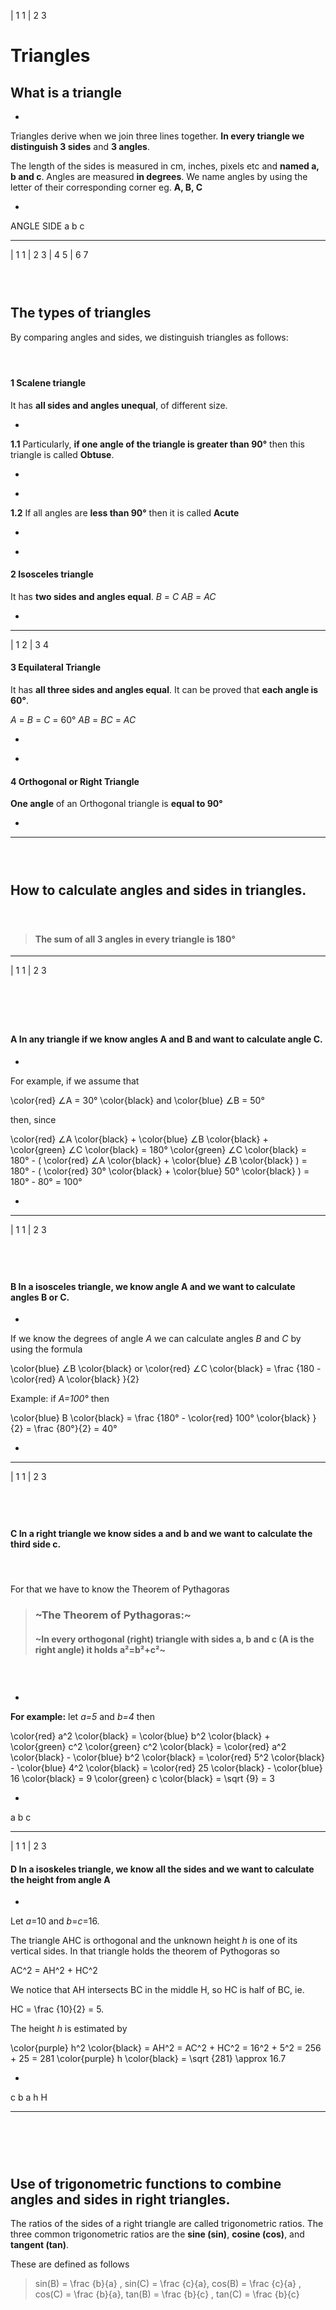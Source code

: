 
| 1 1
| 2 3

# Triangles

## What is a triangle

-

Triangles derive when we join three lines together. 
**In every triangle we distinguish 3 sides** and **3 angles**.

The length of the sides is measured in cm, inches, pixels etc and **named a, b and c**.
Angles are measured **in degrees**. We name angles by using the letter of their corresponding corner eg. **A, B, C** 

-

<f-scene grid class="fullWidthScene">
  <Triangle :points="[ [-1.5,1.5], [-1,-1.5], [1.5,0.5] ]" />
  <f-group position="0.8 0.42">
    <f-group rotation="0" >
      <f-line points="0 0, 0.3 0"></f-line>
      <f-line points="0.2 0.1, 0.3 0, 0.2 -0.1"></f-line>
    </f-group>
    <f-text position="-0.43 0" scale="0.7" :fill="color('blue')">ANGLE</f-text>
  </f-group>

  <f-group position="0.6 -1.2">
    <f-group rotation="120" >
      <f-line points="0 0, 0.3 0"></f-line>
      <f-line points="0.2 0.1, 0.3 0, 0.2 -0.1"></f-line>
    </f-group>
    <f-text position="0.3 -0.2" scale="0.7" :fill="color('blue')">SIDE</f-text>
  </f-group>

  <f-group position="0 0">
    <f-text :fill="color('green')" position="-1.5 0">a</f-text>
    <f-text :fill="color('green')" position="0.3 -0.8">b</f-text>
    <f-text :fill="color('green')" position="0.1 1.2">c</f-text>
  </f-group>
</f-scene>


---







| 1 1
| 2 3
| 4 5
| 6 7

### &nbsp;

## The types of triangles 

By comparing angles and sides, we distinguish triangles as follows: 

#### &nbsp;

#### **1** Scalene triangle

It has **all sides and angles unequal**, of different size.

-

<!-- 2/3 -->

**1.1** Particularly, **if one angle of the triangle is greater than 90°** then this triangle is called **Obtuse**.

-

<f-scene grid class="fullWidthScene">
<Triangle :points="[ [-1, -1],[1.5,-1],[-1.5, 1] ]" :angleMarkers="1" />
</f-scene>

-

<!-- 4/5 -->

**1.2** If all angles are **less than 90°** then it is called **Acute**

-

<f-scene grid class="fullWidthScene">
<Triangle :points="[ [-0.5, 1],[-1.5, -1],[1.5,-1] ]" :angleMarkers="3" />
</f-scene>

-

<!-- 6/7 -->

#### **2** Isosceles triangle

It has **two sides and angles equal**.
<var>B</var> = <var>C</var>
<var>AB</var> = <var>AC</var>

-

<f-scene grid class="fullWidthScene">
<Triangle :points="[ [0,1],[-1.5,-0.5],[1.5,-0.5] ]" :angleMarkers="3" />
</f-scene>

---


| 1 2
| 3 4

<!-- 8/9 -->

#### **3** Equilateral Triangle

It has **all three sides and angles equal**. 
It can be proved that **each angle is 60°**.

<var>A</var> = <var>B</var> = <var>C</var> = 60°
<var>AB</var> = <var>BC</var> = <var>AC</var>

-

<f-scene grid class="fullWidthScene">
<Triangle :points="[ [0,1.598],[-1.5,-1],[1.5,-1] ]" :angleMarkers="3" :angleInfo="true" />
</f-scene>

-

#### **4** Orthogonal or Right Triangle

**One angle** of an Orthogonal triangle is **equal to 90°**

-

<f-scene grid class="fullWidthScene">
<Triangle :points="[ [-1,1],[-1,-1],[1.5,-1] ]" :angleMarkers="3" />
</f-scene>


---












### &nbsp;

## How to calculate angles and sides in triangles.

#### &nbsp;

<blockquote>

<section>

<f-inline style="margin-bottom:0">

<f-fact-icon size="large" />

#### The sum of all 3 angles in every triangle is 180°

</f-inline>

</section>

</blockquote> 



<f-inline>

<f-scene grid class="fullWidthScene">
<Triangle :points="[ [0,1.598],[-1.5,-1],[1.5,-1] ]" :angleMarkers="3" angleInfo="true" />
</f-scene>

<f-scene grid class="fullWidthScene">
<Triangle :points="[ [-1,1],[-1,-1],[1,-1] ]" :angleMarkers="3" angleInfo="true" />
</f-scene>

<f-scene grid class="fullWidthScene">
<Triangle :points="[ [0.3,1.6],[-1.5,-1],[1.2,-1.2] ]" :angleMarkers="3" angleInfo="true" />
</f-scene>

</f-inline>





---

| 1 1
| 2 3

# &nbsp;

#### **A** In any triangle if we know angles A and B and want to calculate angle C. 

-

For example, if we assume that 

<f-math>
\color{red} ∠A = 30° \color{black} and \color{blue} ∠B = 50°
</f-math>

then, since

<f-math>
\color{red} ∠A \color{black} + \color{blue} ∠B \color{black} + \color{green} ∠C \color{black} = 180°
</f-math>

<f-math>
\color{green} ∠C \color{black} = 180° - ( \color{red} ∠A \color{black} + \color{blue} ∠B \color{black} ) = 180° - ( \color{red} 30° \color{black} + \color{blue} 50° \color{black} ) = 180° - 80° = 100°
</f-math>

-

<f-scene grid class="fullWidthScene">
  <Triangle :points="[ [-1.5,-0.5],[1.5,-0.5],[2.021-1.5,1.166532-0.5] ]" angleInfo="true" />
</f-scene>

---









| 1 1
| 2 3

## &nbsp;

#### **B** In a isosceles triangle, we know angle A and we want to calculate angles B or C.

-

If we know the degrees of angle <var class="red">A</var> we can calculate angles <var class="blue">B</var> and <var class="green">C</var> by using the formula 

<f-math>
  \color{blue} ∠B \color{black} or \color{red} ∠C \color{black} = \frac {180 - \color{red} A \color{black} }{2}
</f-math>

Example: if <var class="red">A=100°</var> then 

<f-math>
  \color{blue} B \color{black} = \frac {180° - \color{red} 100° \color{black} }{2} = \frac {80°}{2} = 40°
</f-math>

-

<f-scene grid class="fullWidthScene">
  <Triangle :points="[ [0,1],[-1.5,-0.8],[1.5,-0.8] ]" angleInfo="true" />
</f-scene>

---









| 1 1
| 2 3

## &nbsp;

#### **C** In a right triangle we know sides a and b and we want to calculate the third side c.

#### &nbsp;

For that we have to know the Theorem of Pythagoras

<blockquote>
<section>

<f-inline>

<f-fact-icon size="large" />

### ~The Theorem of Pythagoras:~

</f-inline>

#### ~In every orthogonal (right)  triangle with sides a, b and c (A is the right angle) it holds a²=b²+c²~

</section>
</blockquote> 


### &nbsp;

-

**For example:** let <var class="red">a=5</var> and <var class="blue">b=4</var> then 

<f-math>
  \color{red} a^2 \color{black} = \color{blue} b^2 \color{black} + \color{green} c^2
</f-math>

<f-math>
  \color{green} c^2 \color{black} = \color{red} a^2 \color{black} - \color{blue} b^2 \color{black} = \color{red} 5^2 \color{black} - \color{blue} 4^2 \color{black} = \color{red} 25 \color{black} - \color{blue} 16 \color{black} = 9
</f-math>

<f-math>
\color{green} c \color{black} = \sqrt {9} = 3
</f-math>

-

<f-scene grid class="fullWidthScene">
  <Triangle :points="[ [-0.5,-1],[1,-1],[-0.5,1] ]" :angleLabels="false" />
  <f-text :fill="color('red')" position="0.5 0.2">a</f-text>
  <f-text :fill="color('blue')" position="-0.7 0">b</f-text>
  <f-text :fill="color('green')" position="0.2 -1.2">c</f-text>
</f-scene>

---








| 1 1
| 2 3

#### **D** In a isoskeles triangle, we know all the sides and we want to calculate the height from angle A

-

Let <var class="red">a</var>=10 and <var class="blue">b</var>=<var class="green">c</var>=16. 

The triangle AHC is orthogonal and the unknown height <var class="purple">h</var> is one of its vertical sides. 
In that triangle holds the theorem of Pythogoras so 

<f-math>
  AC^2 = AH^2 + HC^2
</f-math>

We notice that AH intersects BC in the middle H, so HC is half of BC, ie. 

<f-math>
  HC = \frac {10}{2} = 5.
</f-math>

The height <var class="purple">h</var> is estimated by

<f-math>
  \color{purple} h^2 \color{black} = AH^2 = AC^2 + HC^2 = 16^2 + 5^2 = 256 + 25 = 281
  \color{purple} h \color{black} = \sqrt {281} \approx 16.7
</f-math>

-

<f-scene grid class="fullWidthScene">
  <Triangle :points="[ [0,1.5],[1,-1],[-1,-1] ]" />
  <f-line :points="[ [0,1.5],[0,-1] ]" />
  <f-box :fill="color('purple')" r="0.25" opacity="0.5" position="0.125 -0.875" />
  <f-text :fill="color('green')" position="0.7 0.3">c</f-text>
  <f-text :fill="color('blue')" position="-0.7 0.3">b</f-text>
  <f-text :fill="color('red')" position="0 -1.2">a</f-text>
  <f-text :fill="color('purple')" position="-0.2 0.3">h</f-text>
  <f-text position="-0.2 -0.9">H</f-text>
</f-scene>

---










# &nbsp;

## Use of trigonometric functions to combine angles and sides in right triangles.

The ratios of the sides of a right triangle are called trigonometric ratios. 
The three common trigonometric ratios are the **sine (sin)**, **cosine (cos)**, and **tangent (tan)**. 

These are defined as follows 


<blockquote>
  <section>
    <f-math>
      sin(B) = \frac {b}{a} , sin(C) = \frac {c}{a},
      cos(B) = \frac {c}{a} , cos(C) = \frac {b}{a},
      tan(B) = \frac {b}{c} , tan(C) = \frac {b}{c}
    </f-math>
  </section>
</blockquote>

